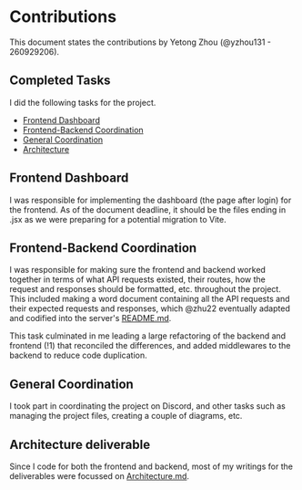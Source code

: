 # Contributions

This document states the contributions by Yetong Zhou (@yzhou131 - 260929206).

## Completed Tasks

I did the following tasks for the project.

- [Frontend Dashboard](#frontend-dashboard)
- [Frontend-Backend Coordination](#frontend-backend-coordination)
- [General Coordination](#general-coordination)
- [Architecture](#architecture-deliverable)

## Frontend Dashboard

I was responsible for implementing the dashboard (the page after login) for the frontend. As of the document deadline, it should be the files ending in .jsx as we were preparing for a potential migration to Vite.

## Frontend-Backend Coordination

I was responsible for making sure the frontend and backend worked together in terms of what API requests existed, their routes, how the request and responses should be formatted, etc. throughout the project. This included making a word document containing all the API requests and their expected requests and responses, which @zhu22 eventually adapted and codified into the server's [README.md](../server/README.md).

This task culminated in me leading a large refactoring of the backend and frontend (!1) that reconciled the differences, and added middlewares to the backend to reduce code duplication.

## General Coordination

I took part in coordinating the project on Discord, and other tasks such as managing the project files, creating a couple of diagrams, etc.

## Architecture deliverable

Since I code for both the frontend and backend, most of my writings for the deliverables were focussed on [Architecture.md](../Architecture.md).
